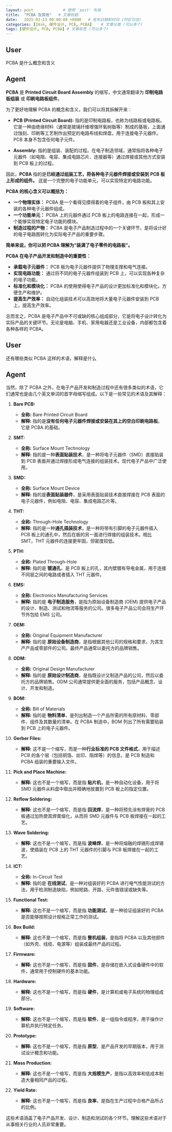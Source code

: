 ```yaml
---
layout: post             # 使用 'post' 布局
title:  "PCBA 及其他"   # 文章标题
date:   2025-03-23 00:00:00 +0800   # 发布日期和时间 (时区可选)
categories: [IAsk, 硬件设计, PCB, PCBA]    # 文章分类 (可以多个)
tags: [硬件设计, PCB, PCBA] # 文章标签 (可以多个)
---
```


## User

PCBA 是什么概念和含义

## Agent

**PCBA** 是 **Printed Circuit Board Assembly** 的缩写，中文通常翻译为 **印制电路板组装** 或 **印刷电路板组件**。

为了更好地理解 PCBA 的概念和含义，我们可以将其拆解开来：

* **PCB (Printed Circuit Board):** 指的是印制电路板，也称为线路板或电路板。它是一种由绝缘材料（通常是玻璃纤维增强环氧树脂等）制成的基板，上面通过蚀刻、印刷等工艺制作出预定的电路布线和焊盘，用于连接电子元器件。PCB 本身不包含任何电子元件。

* **Assembly:** 指的是组装、装配的过程。在电子制造领域，通常指将各种电子元器件（如电阻、电容、集成电路芯片、连接器等）通过焊接或其他方式安装到 PCB 板上的过程。

因此，**PCBA** 指的是**已经通过组装工艺，将各种电子元器件焊接或安装到 PCB 板上形成的组件。** 这是一个完整的电子功能单元，可以实现特定的电路功能。

**PCBA 的核心含义可以概括为：**

* **一个物理实体：** PCBA 是一个看得见摸得着的电子组件，由 PCB 板和其上安装的各种电子元器件组成。
* **一个功能单元：** PCBA 上的元器件通过 PCB 板上的电路连接在一起，形成一个能够实现特定电子功能的模块。
* **制造过程的产物：** PCBA 是电子产品制造过程中的一个关键环节，是将设计好的电子电路图转化为实际电子产品的重要步骤。

**简单来说，你可以把 PCBA 理解为“装满了电子零件的电路板”。**

**PCBA 在电子产品开发和制造中的重要性：**

* **承载电子元器件：** PCB 板为电子元器件提供了物理支撑和电气连接。
* **实现电路功能：** 通过将不同的电子元器件组装到 PCB 上，可以实现各种复杂的电子功能。
* **标准化和模块化：** PCBA 的使用使得电子产品的设计更加标准化和模块化，方便生产和维护。
* **提高生产效率：** 自动化组装技术可以高效地将大量电子元器件安装到 PCB 上，提高生产效率。

总而言之，PCBA 是电子产品中不可或缺的核心组成部分，它是将电子设计转化为实际产品的关键环节。无论是电脑、手机、家用电器还是工业设备，内部都包含着各种各样的 PCBA。


## User

还有哪些类似 PCBA 这样的术语，解释是什么


## Agent

当然，除了 PCBA 之外，在电子产品开发和制造过程中还有很多类似的术语，它们通常也是由几个英文单词的首字母缩写组成。以下是一些常见的术语及其解释：

1.  **Bare PCB:**
    * **全称:** Bare Printed Circuit Board
    * **解释:** 指的是**没有任何电子元器件焊接或安装在其上的空白印刷电路板**。它是 PCBA 的基础。

2.  **SMT:**
    * **全称:** Surface Mount Technology
    * **解释:** 指的是一种**表面贴装技术**，是一种将电子元器件（SMD）直接贴装到 PCB 表面并通过焊接形成电气连接的组装技术。现代电子产品中广泛使用。

3.  **SMD:**
    * **全称:** Surface Mount Device
    * **解释:** 指的是**表面贴装器件**，是采用表面贴装技术直接焊接在 PCB 表面的电子元器件，例如电阻、电容、集成电路芯片等。

4.  **THT:**
    * **全称:** Through-Hole Technology
    * **解释:** 指的是一种**通孔插装技术**，是一种将带有引脚的电子元器件插入 PCB 板上的通孔中，然后在板的另一面进行焊接的组装技术。相比 SMT，THT 元器件的连接更牢固，但密度较低。

5.  **PTH:**
    * **全称:** Plated Through-Hole
    * **解释:** 指的是 **镀通孔**，是 PCB 板上的孔，其内壁镀有导电金属，用于连接不同层之间的电路或者插入 THT 元器件。

6.  **EMS:**
    * **全称:** Electronics Manufacturing Services
    * **解释:** 指的是 **电子制造服务**，是指为原始设备制造商 (OEM) 提供电子产品的设计、制造、测试和物流等服务的公司。很多电子产品公司会将生产环节外包给 EMS 公司。

7.  **OEM:**
    * **全称:** Original Equipment Manufacturer
    * **解释:** 指的是 **原始设备制造商**，是指根据其他公司的规格和要求，为其生产产品或零部件的公司。最终产品通常以委托方的品牌销售。

8.  **ODM:**
    * **全称:** Original Design Manufacturer
    * **解释:** 指的是 **原始设计制造商**，是指既设计又制造产品的公司，然后以委托方的品牌销售。ODM 公司通常提供更全面的服务，包括产品概念、设计、开发和制造。

9.  **BOM:**
    * **全称:** Bill of Materials
    * **解释:** 指的是 **物料清单**，是列出制造一个产品所需的所有原材料、零部件、组件及其数量的清单。在 PCBA 制造中，BOM 列出了所有需要贴装到 PCB 上的电子元器件。

10. **Gerber Files:**
    * **解释:** 这不是一个缩写，而是一种**行业标准的 PCB 文件格式**，用于描述 PCB 的各个层（包括铜箔、丝印、阻焊等）的信息，是 PCB 制造和 PCBA 组装的重要输入文件。

11. **Pick and Place Machine:**
    * **解释:** 这也不是一个缩写，而是指 **贴片机**，是一种自动化设备，用于将 SMD 元器件从料盘中取出并精确地放置到 PCB 板上的指定位置。

12. **Reflow Soldering:**
    * **解释:** 这也不是一个缩写，而是指 **回流焊**，是一种将预先涂有焊膏的 PCB 板通过加热使其焊膏熔化，从而将 SMD 元器件与 PCB 板焊接在一起的工艺。

13. **Wave Soldering:**
    * **解释:** 这也不是一个缩写，而是指 **波峰焊**，是一种将熔融的焊锡形成焊锡波，使插装在 PCB 上的 THT 元器件的引脚与 PCB 板焊接在一起的工艺。

14. **ICT:**
    * **全称:** In-Circuit Test
    * **解释:** 指的是 **在线测试**，是一种对组装好的 PCBA 进行电气性能测试的方法，用于检测制造缺陷，例如短路、开路、元件值错误或缺失等。

15. **Functional Test:**
    * **解释:** 这也不是一个缩写，而是指 **功能测试**，是一种验证组装好的 PCBA 是否能够按照设计规格正常工作的测试。

16. **Box Build:**
    * **解释:** 这也不是一个缩写，而是指 **整机组装**，是指将 PCBA 以及其他部件（如外壳、线缆、电源等）组装成最终产品的过程。

17. **Firmware:**
    * **解释:** 这也不是一个缩写，而是指 **固件**，是存储在嵌入式设备硬件中的软件，通常用于控制硬件的基本功能。

18. **Hardware:**
    * **解释:** 这也不是一个缩写，而是指 **硬件**，是计算机或电子系统的物理组成部分。

19. **Software:**
    * **解释:** 这也不是一个缩写，而是指 **软件**，是一组指令或程序，用于操作计算机并执行特定任务。

20. **Prototype:**
    * **解释:** 这也不是一个缩写，而是指 **原型**，是产品开发的早期版本，用于测试设计概念和功能。

21. **Mass Production:**
    * **解释:** 这也不是一个缩写，而是指 **大规模生产**，是指以高效率和低成本制造大量相同产品的过程。

22. **Yield Rate:**
    * **解释:** 这也不是一个缩写，而是指 **良率**，是指在生产过程中合格产品所占的比例。

这些术语涵盖了电子产品开发、设计、制造和测试的各个环节。理解这些术语对于从事相关行业的人员非常重要。







